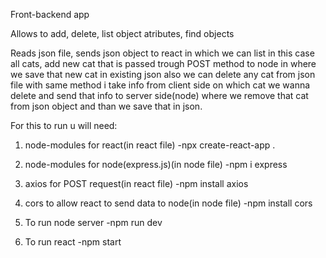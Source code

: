 Front-backend app

Allows to add, delete, list object atributes, find objects

Reads json file, sends json object to react in which we can list in this case all cats, add new cat
that is passed trough POST method to node in where we save that new cat in existing json also we can
delete any cat from json file with same method i take info from client side on which cat we wanna delete
and send that info to server side(node) where we remove that cat from json object and than we save that in json.

For this to run u will need:

1. node-modules for react(in react file)
	 -npx create-react-app .

2. node-modules for node(express.js)(in node file)
	 -npm i express

3. axios for POST request(in react file)
	 -npm install axios

4. cors to allow react to send data to node(in node file)
	 -npm install cors

5. To run node server
	 -npm run dev

6. To run react
	 -npm start


